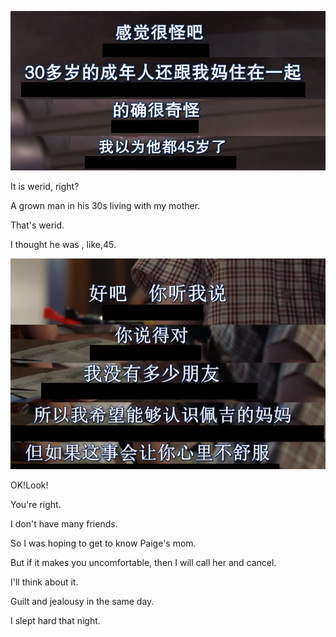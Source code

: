 ![image-20240508081802635](assets/image-20240508081802635.png)

It is werid, right?

A grown man in his 30s  living with my mother.

That's werid.

I thought he was , like,45.

![image-20240508081820828](assets/image-20240508081820828.png)

OK!Look!

You're right.

I don't have many friends.

So I was hoping to get to know Paige's mom.

But if it makes you uncomfortable, then I will call her and cancel.

I'll think about it.

Guilt and jealousy in the same day.

I slept hard that night.